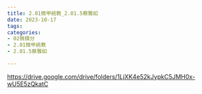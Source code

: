 ```yaml
---
title: 2.01微甲統教_2.01.5蔡雅如
date: 2023-10-17
tags: 
categories:
- 02微積分
- 2.01微甲統教
- 2.01.5蔡雅如

---
```

https://drive.google.com/drive/folders/1LjXK4e52kJypkC5JMH0x-wU5E5zQkatC
